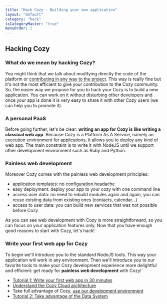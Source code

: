```yaml
---
title: "Hack Cozy - Building your own application"
layout: "default"
category: "hack"
isCategoryMaster: "true"
menuOrder: 2
---
```


## Hacking Cozy

### What do we mean by hacking Cozy? 

You might think that we talk about modifying
directly the code of the platform or 
[contributing in any way to the project](/contribute.html). 
This way is really fine but it's not the most efficient to give your
contribution to the Cozy community. So, the easier way we propose for you to
hack your Cozy is to build a new application. You can work on it without
disturbing other developers and once your app is done it is very
easy to share it with other Cozy users (we can help you to promote it).

### A personal PaaS

Before going further, let's be clear: **writing an app for Cozy is like
writing a classical web app**.  Because Cozy is a Platform As A Service, namely
an execution environment for applications, it allows you to deploy any kind of
web app. The main constraint is to write it with NodeJS until we support other
development environment such as Ruby and Python.

### Painless web development

Moreover Cozy comes with the painless web development principles: 

* application templates: no configuration headache
* easy deployment: deploy your app to your cozy with one command line
* access user data: no need to rebuild modules again and again, you can reuse
  existing data from existing ones (contacts, calendar...)
* access to user data: you can build new services that was not possible before
  Cozy

As you can see web development with Cozy is more straightforward, so you can
focus on your application features only. Now that you have enough good reasons
to start with Cozy, let's hack!

### Write your first web app for Cozy

To begin we'll introduce you to the standard NodeJS
tools. This way your application will work in any environment. Then 
we'll introduce you to our favorite tools to make your Cozy development
experience more delightful and efficient: get ready for **painless
web development** with Cozy!

* [Tutorial 1: Write your first web app in 30 minutes](/hack/getting-started/first-app.html)
* [Understand the Cozy Cloud architecture](/hack/getting-started/architecture-overview.html)
* Take full advantage of Cozy, [use our development environment](/hack/getting-started/setup-environment.html)
* [Tutorial 2: Take advantage of the Data System](/hack/getting-started/discover-data-system.html)


